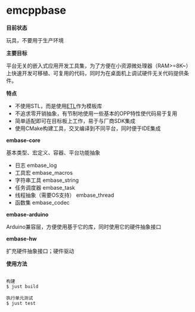 # emcppbase

**目前状态**

玩具，不要用于生产环境

**主要目标**

平台无关的嵌入式应用开发工具集，为了方便在小资源微处理器（RAM>=8K~）上快速开发可移植、可复用的代码，同时为在桌面机上调试硬件无关代码提供条件。

**特点**

- 不使用STL，而是使用[ETL](https://www.etlcpp.com/documentation.html)作为模板库
- 不追求零开销抽象，有节制地使用一些基本的OPP特性使代码易于复用
- 简单适配即可在目标板上工作，易于与厂商SDK集成
- 使用CMake构建工具，交叉编译到不同平台，同时便于IDE集成

**embase-core**

基本类型、宏定义、容器、平台功能抽象

- 日志 embase_log
- 工具宏 embase_macros
- 字符串工具 embase_string
- 任务调度器 embase_task
- 线程抽象（需要OS支持） embase_thread
- 函数集 embase_codec

**embase-arduino**

Arduino兼容层，方便使用基于它的库，同时使用它的硬件抽象接口

**embase-hw**

扩充硬件抽象接口；硬件驱动

**使用方法**

```

构建
$ just build

执行单元测试
$ just test

```

